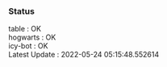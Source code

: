 ### Status


table : OK  
hogwarts : OK  
icy-bot : OK  
Latest Update : 2022-05-24 05:15:48.552614
